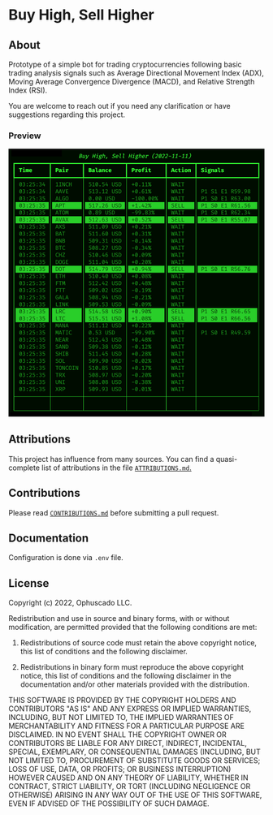 # Buy High, Sell Higher

## About

Prototype of a simple bot for trading cryptocurrencies following basic trading analysis signals such as Average Directional Movement Index (ADX), Moving Average Convergence Divergence (MACD), and Relative Strength Index (RSI).

You are welcome to reach out if you need any clarification or have suggestions regarding this project.

### Preview

![Screenshot](https://raw.githubusercontent.com/Ophuscado/buy-high-sell-higher/main/.github/screenshot.png)

## Attributions

This project has influence from many sources. You can find a quasi-complete list of attributions in the file [`ATTRIBUTIONS.md`.](https://github.com/Ophuscado/buy-high-sell-higher/blob/master/.github/ATTRIBUTIONS.md)

## Contributions

Please read [`CONTRIBUTIONS.md`](https://github.com/Ophuscado/buy-high-sell-higher/blob/master/.github/CONTRIBUTIONS.md) before submitting a pull request.

## Documentation

Configuration is done via `.env` file.

## License

Copyright (c) 2022, Ophuscado LLC.

Redistribution and use in source and binary forms, with or without modification, are permitted provided that the following conditions are met:

1. Redistributions of source code must retain the above copyright notice, this list of conditions and the following disclaimer.

2. Redistributions in binary form must reproduce the above copyright notice, this list of conditions and the following disclaimer in the documentation and/or other materials provided with the distribution.

THIS SOFTWARE IS PROVIDED BY THE COPYRIGHT HOLDERS AND CONTRIBUTORS "AS IS" AND ANY EXPRESS OR IMPLIED WARRANTIES, INCLUDING, BUT NOT LIMITED TO, THE IMPLIED WARRANTIES OF MERCHANTABILITY AND FITNESS FOR A PARTICULAR PURPOSE ARE DISCLAIMED. IN NO EVENT SHALL THE COPYRIGHT OWNER OR CONTRIBUTORS BE LIABLE FOR ANY DIRECT, INDIRECT, INCIDENTAL, SPECIAL, EXEMPLARY, OR CONSEQUENTIAL DAMAGES (INCLUDING, BUT NOT LIMITED TO, PROCUREMENT OF SUBSTITUTE GOODS OR SERVICES; LOSS OF USE, DATA, OR PROFITS; OR BUSINESS INTERRUPTION) HOWEVER CAUSED AND ON ANY THEORY OF LIABILITY, WHETHER IN CONTRACT, STRICT LIABILITY, OR TORT (INCLUDING NEGLIGENCE OR OTHERWISE) ARISING IN ANY WAY OUT OF THE USE OF THIS SOFTWARE, EVEN IF ADVISED OF THE POSSIBILITY OF SUCH DAMAGE.
